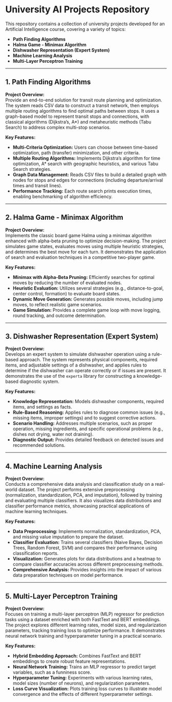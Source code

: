 # University AI Projects Repository

This repository contains a collection of university projects developed for an Artificial Intelligence course, covering a variety of topics:

- **Path Finding Algorithms**
- **Halma Game - Minimax Algorithm**
- **Dishwasher Representation (Expert System)**
- **Machine Learning Analysis**
- **Multi-Layer Perceptron Training**

---

## 1. Path Finding Algorithms

**Project Overview:**  
Provide an end-to-end solution for transit route planning and optimization. The system reads CSV data to construct a transit network, then employs multiple routing algorithms to find optimal paths between stops. It uses a graph-based model to represent transit stops and connections, with classical algorithms (Dijkstra’s, A*) and metaheuristic methods (Tabu Search) to address complex multi-stop scenarios.

**Key Features:**  
- **Multi-Criteria Optimization:** Users can choose between time-based optimization, path (transfer) minimization, and other criteria.
- **Multiple Routing Algorithms:** Implements Dijkstra’s algorithm for time optimization, A* search with geographic heuristics, and various Tabu Search strategies.
- **Graph Data Management:** Reads CSV files to build a detailed graph with nodes for stops and edges for connections (including departure/arrival times and transit lines).
- **Performance Tracking:** Each route search prints execution times, enabling benchmarking of algorithm efficiency.

---

## 2. Halma Game - Minimax Algorithm

**Project Overview:**  
Implements the classic board game Halma using a minimax algorithm enhanced with alpha-beta pruning to optimize decision-making. The project simulates game states, evaluates moves using multiple heuristic strategies, and determines the best move for each turn. It demonstrates the application of search and evaluation techniques in a competitive two-player game.

**Key Features:**  
- **Minimax with Alpha-Beta Pruning:** Efficiently searches for optimal moves by reducing the number of evaluated nodes.
- **Heuristic Evaluation:** Utilizes several strategies (e.g., distance-to-goal, center control, formation) to evaluate board states.
- **Dynamic Move Generation:** Generates possible moves, including jump moves, to reflect realistic game scenarios.
- **Game Simulation:** Provides a complete game loop with move logging, round tracking, and outcome determination.

---

## 3. Dishwasher Representation (Expert System)

**Project Overview:**  
Develops an expert system to simulate dishwasher operation using a rule-based approach. The system represents physical components, required items, and adjustable settings of a dishwasher, and applies rules to determine if the dishwasher can operate correctly or if issues are present. It demonstrates the use of the `experta` library for constructing a knowledge-based diagnostic system.

**Key Features:**  
- **Knowledge Representation:** Models dishwasher components, required items, and settings as facts.
- **Rule-Based Reasoning:** Applies rules to diagnose common issues (e.g., missing items, improper settings) and to suggest corrective actions.
- **Scenario Handling:** Addresses multiple scenarios, such as proper operation, missing ingredients, and specific operational problems (e.g., dishes not drying, water not draining).
- **Diagnostic Output:** Provides detailed feedback on detected issues and recommended solutions.

---

## 4. Machine Learning Analysis

**Project Overview:**  
Conducts a comprehensive data analysis and classification study on a real-world dataset. The project performs extensive preprocessing (normalization, standardization, PCA, and imputation), followed by training and evaluating multiple classifiers. It also visualizes data distributions and classifier performance metrics, showcasing practical applications of machine learning techniques.

**Key Features:**  
- **Data Preprocessing:** Implements normalization, standardization, PCA, and missing value imputation to prepare the dataset.
- **Classifier Evaluation:** Trains several classifiers (Naive Bayes, Decision Trees, Random Forest, SVM) and compares their performance using classification reports.
- **Visualization:** Generates plots for data distributions and a heatmap to compare classifier accuracies across different preprocessing methods.
- **Comprehensive Analysis:** Provides insights into the impact of various data preparation techniques on model performance.

---

## 5. Multi-Layer Perceptron Training

**Project Overview:**  
Focuses on training a multi-layer perceptron (MLP) regressor for prediction tasks using a dataset enriched with both FastText and BERT embeddings. The project explores different learning rates, model sizes, and regularization parameters, tracking training loss to optimize performance. It demonstrates neural network training and hyperparameter tuning in a practical scenario.

**Key Features:**  
- **Hybrid Embedding Approach:** Combines FastText and BERT embeddings to create robust feature representations.
- **Neural Network Training:** Trains an MLP regressor to predict target variables, such as a funniness score.
- **Hyperparameter Tuning:** Experiments with various learning rates, model sizes (number of neurons), and regularization parameters.
- **Loss Curve Visualization:** Plots training loss curves to illustrate model convergence and the effects of different hyperparameter settings.
